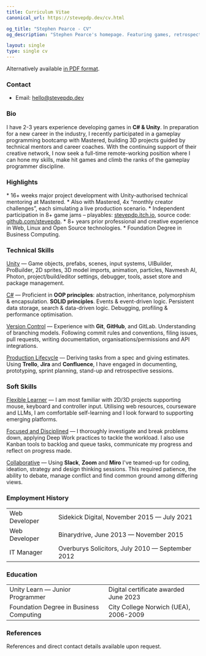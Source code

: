 ```yaml
---
title: Curriculum Vitae
canonical_url: https://stevepdp.dev/cv.html

og_title: "Stephen Pearce - CV"
og_description: "Stephen Pearce's homepage. Featuring games, retrospectives and blogs."

layout: single
type: single cv
---
```


Alternatively available <a href="/assets/doc/cv-public-202306262.pdf" target="_blank">in PDF format</a>.

<h3>Contact</h3>
<ul>
	<li>Email: <a href="mailto:hello@stevepdp.dev">hello@stevepdp.dev</a></li>
</ul>

<h3>Bio</h3>
I have 2-3 years experience developing games in <strong>C# &amp; Unity</strong>. In preparation for a new career in the industry, I recently participated in a gameplay programming bootcamp with Mastered, building 3D projects guided by technical mentors and career coaches. With the continuing support of their creative network, I now seek a full-time remote-working position where I can hone my skills, make hit games and climb the ranks of the gameplay programmer discipline.

<h3>Highlights</h3>
* 16+ weeks major project development with Unity-authorised technical mentoring at Mastered.
* Also with Mastered, 4x &ldquo;monthly creator challenges&rdquo;, each simulating a live production scenario.
* Independent participation in 8+ game jams – playables: <a href="https://stevepdp.itch.io" rel="me nofollow noopener noreferrer" target="_blank">stevepdp.itch.io</a>, source code: <a href="https://github.com/stevepdp" rel="me nofollow noopener noreferrer" target="_blank">github.com/stevepdp</a>.
* 8+ years prior professional and creative experience in Web, Linux and Open Source technologies.
* Foundation Degree in Business Computing.

<h3>Technical Skills</h3>
<u>Unity</u> &mdash; Game objects, prefabs, scenes, input systems, UIBuilder, ProBuilder, 2D sprites, 3D model imports, animation, particles, Navmesh AI, Photon, project/build/editor settings, debugger, tools, asset store and package management.

<u>C#</u> &mdash; Proficient in <strong>OOP principles</strong>: abstraction, inheritance, polymorphism & encapsulation. <strong>SOLID principles</strong>. Events & event-driven logic. Persistent data storage, search & data-driven logic. Debugging, profiling & performance optimisation.

<u>Version Control</u> &mdash; Experience with <strong>Git</strong>, <strong>GitHub</strong>, and GitLab. Understanding of branching models. Following commit rules and conventions, filing issues, pull requests, writing documentation, organisations/permissions and API integrations.

<u>Production Lifecycle</u> &mdash; Deriving tasks from a spec and giving estimates. Using <strong>Trello</strong>, <strong>Jira</strong> and <strong>Confluence</strong>, I have engaged in documenting, prototyping, sprint planning, stand-up and retrospective sessions.


<h3>Soft Skills</h3>
<u>Flexible Learner</u> &mdash; I am most familiar with 2D/3D projects supporting mouse, keyboard and controller input. Utilising web resources, courseware and LLMs, I am comfortable self-learning and I look forward to supporting emerging platforms.

<u>Focused and Disciplined</u> &mdash; I thoroughly investigate and break problems down, applying Deep Work practices to tackle the workload. I also use Kanban tools to backlog and queue tasks, communicate my progress and reflect on progress made.

<u>Collaborative</u> &mdash; Using <strong>Slack</strong>, <strong>Zoom</strong> and <strong>Miro</strong> I&apos;ve teamed-up for coding, ideation, strategy and design thinking sessions. This required patience, the ability to debate, manage conflict and find common ground among differing views.


<h3>Employment History</h3>
<table class="records">
	<tbody>
		<tr>
			<td>Web Developer</td>
			<td>Sidekick Digital, November 2015 &mdash; July 2021</td>
		</tr>
		<tr>
			<td>Web Developer</td>
			<td>Binarydrive, June 2013 &mdash; November 2015</td>
		</tr>
		<tr>
			<td>IT Manager</td>
			<td>Overburys Solicitors, July 2010 &mdash; September 2012</td>
		</tr>
	</tbody>
</table>


<h3>Education</h3>
<table class="records">
	<tbody>
		<tr>
			<td>Unity Learn &mdash; Junior Programmer</td>
			<td>Digital certificate awarded June 2023</td>
		</tr>
		<tr>
			<td>Foundation Degree in Business Computing</td>
			<td>City College Norwich (UEA),  2006-2009</td>
		</tr>
	</tbody>
</table>


<h3>References</h3>
References and direct contact details available upon request.